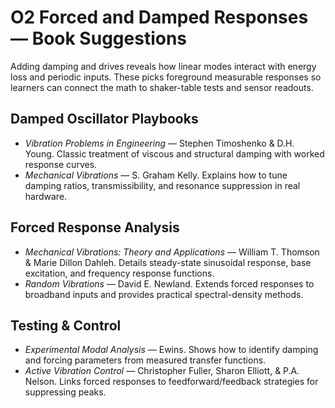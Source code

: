 # O2 Forced and Damped Responses — Book Suggestions

Adding damping and drives reveals how linear modes interact with energy loss and periodic inputs. These picks foreground measurable responses so learners can connect the math to shaker-table tests and sensor readouts.

## Damped Oscillator Playbooks
- *Vibration Problems in Engineering* — Stephen Timoshenko & D.H. Young. Classic treatment of viscous and structural damping with worked response curves.
- *Mechanical Vibrations* — S. Graham Kelly. Explains how to tune damping ratios, transmissibility, and resonance suppression in real hardware.

## Forced Response Analysis
- *Mechanical Vibrations: Theory and Applications* — William T. Thomson & Marie Dillon Dahleh. Details steady-state sinusoidal response, base excitation, and frequency response functions.
- *Random Vibrations* — David E. Newland. Extends forced responses to broadband inputs and provides practical spectral-density methods.

## Testing & Control
- *Experimental Modal Analysis* — Ewins. Shows how to identify damping and forcing parameters from measured transfer functions.
- *Active Vibration Control* — Christopher Fuller, Sharon Elliott, & P.A. Nelson. Links forced responses to feedforward/feedback strategies for suppressing peaks.
